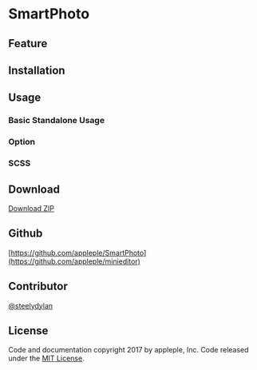 # SmartPhoto

## Feature

## Installation

## Usage

### Basic Standalone Usage

### Option

### SCSS

## Download
[Download ZIP](https://github.com/appleple/miniedietor/archive/master.zip)

## Github
[https://github.com/appleple/SmartPhoto](https://github.com/appleple/minieditor)

## Contributor
[@steelydylan](https://github.com/steelydylan)

## License
Code and documentation copyright 2017 by appleple, Inc. Code released under the [MIT License](https://github.com/appleple/minieditor/blob/master/LICENSE).
